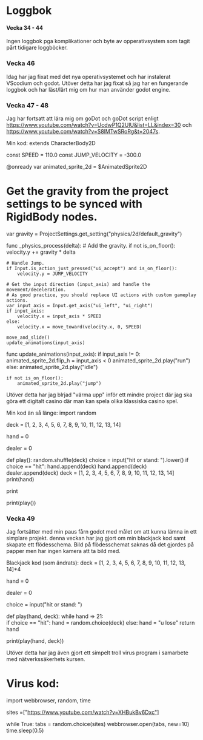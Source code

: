  # Loggbok
 #### Vecka 34 - 44 
 Ingen loggbok pga komplikationer och byte av opperativsystem som tagit pårt tidigare loggböcker.

 ### Vecka 46
 Idag har jag fixat med det nya operativsystemet och har instalerat VScodium och godot. Utöver detta har jag fixat så jag har en fungerande loggbok och har läst/lärt mig om hur man använder godot engine.


 ### Vecka 47 - 48
 Jag har fortsatt att lära mig om goDot och goDot script enligt https://www.youtube.com/watch?v=UcdwP1Q2UlU&list=LL&index=30 och https://www.youtube.com/watch?v=S8lMTwSRoRg&t=2047s. 

 Min kod:
 extends CharacterBody2D


const SPEED = 110.0
const JUMP_VELOCITY = -300.0

@onready var animated_sprite_2d = $AnimatedSprite2D

# Get the gravity from the project settings to be synced with RigidBody nodes.
var gravity = ProjectSettings.get_setting("physics/2d/default_gravity")


func _physics_process(delta):
	# Add the gravity.
	if not is_on_floor():
		velocity.y += gravity * delta

	# Handle Jump.
	if Input.is_action_just_pressed("ui_accept") and is_on_floor():
		velocity.y = JUMP_VELOCITY

	# Get the input direction (input_axis) and handle the movement/deceleration.
	# As good practice, you should replace UI actions with custom gameplay actions.
	var input_axis = Input.get_axis("ui_left", "ui_right")
	if input_axis:
		velocity.x = input_axis * SPEED
	else:
		velocity.x = move_toward(velocity.x, 0, SPEED)

	move_and_slide()
	update_animations(input_axis)


func update_animations(input_axis):
	if input_axis != 0:
		animated_sprite_2d.flip_h = input_axis < 0
		animated_sprite_2d.play("run")
	else:
		animated_sprite_2d.play("idle")
		
	if not is_on_floor():
		animated_sprite_2d.play("jump")


Utöver detta har jag blrjad "värma upp" inför ett mindre project där jag ska göra ett digitalt casino där man kan spela olika klassiska casino spel.

Min kod än så länge:
import random

deck = [1, 2, 3, 4, 5, 6, 7, 8, 9, 10, 11, 12, 13, 14]

hand = 0

dealer = 0

def play():
    random.shuffle(deck)
    choice = input("hit or stand: ").lower()
    if choice == "hit":
        hand.append(deck)
        hand.append(deck)
        dealer.append(deck)
        deck = [1, 2, 3, 4, 5, 6, 7, 8, 9, 10, 11, 12, 13, 14]
        print(hand)
        
print

print(play())



### Vecka 49
Jag fortsätter med min paus fårn godot med målet om att kunna lämna in ett simplare projekt. denna veckan har jag gjort om min blackjack kod samt skapate ett flödesschema. Bild på flödesschemat saknas då det gjordes på papper men har ingen kamera att ta bild med.
        
Blackjack kod (som ändrats):
deck = [1, 2, 3, 4, 5, 6, 7, 8, 9, 10, 11, 12, 13, 14]*4

hand = 0

dealer = 0

choice = input("hit or stand: ")

def play(hand, deck):
    while hand => 21:        
        if choice == "hit": 
            hand = random.choice(deck)
        else:
            hand = "u lose"
        return hand
        

print(play(hand, deck))

Utöver detta har jag även gjort ett simpelt troll virus program i samarbete med nätverkssäkerhets kursen.

# Virus kod:

import webbrowser, random, time

sites =["https://www.youtube.com/watch?v=XHBukBv6Dxc"]

while True:
    tabs = random.choice(sites)
    webbrowser.open(tabs, new=10)
    time.sleep(0.5)